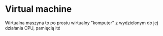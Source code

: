 # Virtual machine

Wirtualna maszyna to po prostu wirtualny "komputer" z wydzielonym do jej działania CPU, pamięcią itd